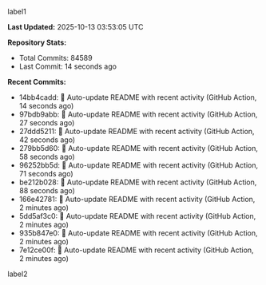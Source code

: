 
label1 
<!-- ACTIVITY_START -->
**Last Updated:** 2025-10-13 03:53:05 UTC

**Repository Stats:**
- Total Commits: 84589
- Last Commit: 14 seconds ago

**Recent Commits:**
- 14bb4cadd: 🤖 Auto-update README with recent activity (GitHub Action, 14 seconds ago)
- 97bdb9abb: 🤖 Auto-update README with recent activity (GitHub Action, 27 seconds ago)
- 27ddd5211: 🤖 Auto-update README with recent activity (GitHub Action, 42 seconds ago)
- 279bb5d60: 🤖 Auto-update README with recent activity (GitHub Action, 58 seconds ago)
- 96252bb5d: 🤖 Auto-update README with recent activity (GitHub Action, 71 seconds ago)
- be212b028: 🤖 Auto-update README with recent activity (GitHub Action, 88 seconds ago)
- 166e42781: 🤖 Auto-update README with recent activity (GitHub Action, 2 minutes ago)
- 5dd5af3c0: 🤖 Auto-update README with recent activity (GitHub Action, 2 minutes ago)
- 935b847e0: 🤖 Auto-update README with recent activity (GitHub Action, 2 minutes ago)
- 7e12ce00f: 🤖 Auto-update README with recent activity (GitHub Action, 2 minutes ago)
<!-- ACTIVITY_END -->

label2
